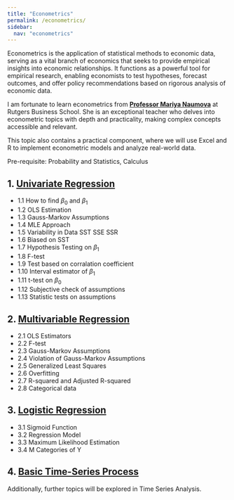 ```yaml
---
title: "Econometrics"
permalink: /econometrics/
sidebar:
  nav: "econometrics"
---
```


Econometrics is the application of statistical methods to economic data, serving as a vital branch of economics that seeks to provide empirical insights into economic relationships. It functions as a powerful tool for empirical research, enabling economists to test hypotheses, forecast outcomes, and offer policy recommendations based on rigorous analysis of economic data.

I am fortunate to learn econometrics from **[Professor Mariya Naumova](https://www.business.rutgers.edu/faculty/mariya-naumova)** at Rutgers Business School. She is an exceptional teacher who delves into econometric topics with depth and practicality, making complex concepts accessible and relevant.

This topic also contains a practical component, where we will use Excel and R to implement econometric models and analyze real-world data.

Pre-requisite: Probability and Statistics, Calculus

## 1. [Univariate Regression](univariate-regression)

- 1.1 How to find $\beta_0$ and $\beta_1$
- 1.2 OLS Estimation
- 1.3 Gauss-Markov Assumptions
- 1.4 MLE Approach
- 1.5 Variability in Data SST SSE SSR
- 1.6 Biased on SST
- 1.7 Hypothesis Testing on $\beta_1$
- 1.8 F-test
- 1.9 Test based on corralation coefficient
- 1.10 Interval estimator of $\beta_1$
- 1.11 t-test on $\beta_0$
- 1.12 Subjective check of assumptions
- 1.13 Statistic tests on assumptions

## 2. [Multivariable Regression](multivariable-regression)

- 2.1 OLS Estimators
- 2.2 F-test
- 2.3 Gauss-Markov Assumptions
- 2.4 Violation of Gauss-Markov Assumptions
- 2.5 Generalized Least Squares
- 2.6 Overfitting
- 2.7 R-squared and Adjusted R-squared
- 2.8 Categorical data

## 3. [Logistic Regression](logistic-regression)

- 3.1 Sigmoid Function
- 3.2 Regression Model
- 3.3 Maximum Likelihood Estimation
- 3.4 M Categories of Y

## 4. [Basic Time-Series Process](basic-time-series-process)

Additionally, further topics will be explored in Time Series Analysis.


